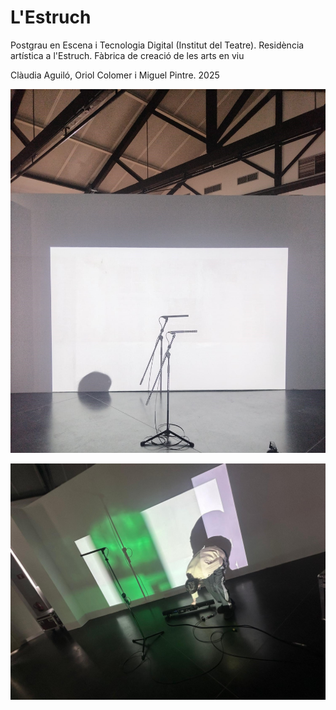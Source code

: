 # L'Estruch

Postgrau en Escena i Tecnologia Digital (Institut del Teatre). Residència artística a l'Estruch. Fàbrica de creació de les arts en viu

Clàudia Aguiló, Oriol Colomer i Miguel Pintre. 2025

![E.jpg](https://github.com/ics-de/Estruch/blob/main/data/E.jpg)

![D.jpg](https://github.com/ics-de/Estruch/blob/main/data/D.jpg)